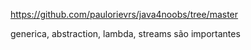 https://github.com/paulorievrs/java4noobs/tree/master

generica, abstraction, lambda, streams são importantes
